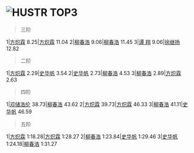 # ![HUSTR TOP3](https://github.com/hustcube/hustcube.github.io/raw/master/image/PicsArt_09-13-11.25.34.jpg)

>三阶

1|[方炽霖](https://cubingchina.com/results/person/2016FANG12)    8.25|[方炽霖](https://cubingchina.com/results/person/2016FANG12)   11.04
2|[柳春浩](https://cubingchina.com/results/person/2017LIUC11)    9.06|[柳春浩](https://cubingchina.com/results/person/2017LIUC11)   11.45
3|[谭  翔](https://cubingchina.com/results/person/2016TANX01)    9.06|[徐继扬](https://cubingchina.com/results/person/2015XUJI02)   12.82

>二阶

1|[方炽霖](https://cubingchina.com/results/person/2016FANG12)    2.29|[史华帆](https://cubingchina.com/results/person/2014SHIH03)    3.54
2|[史华帆](https://cubingchina.com/results/person/2014SHIH03)    2.73|[柳春浩](https://cubingchina.com/results/person/2017LIUC11)    4.53
3|[柳春浩](https://cubingchina.com/results/person/2017LIUC11)    2.89|[方炽霖](https://cubingchina.com/results/person/2016FANG12)    2.63

>四阶

1|[邓储浩伦](https://cubingchina.com/results/person/2015DENG04)   38.73|[柳春浩](https://cubingchina.com/results/person/2017LIUC11)   43.62
2|[方炽霖](https://cubingchina.com/results/person/2016FANG12)    39.73|[方炽霖](https://cubingchina.com/results/person/2016FANG12)   46.33
3|[柳春浩](https://cubingchina.com/results/person/2017LIUC11)    41.11|[史华帆](https://cubingchina.com/results/person/2014SHIH03)   46.59

>五阶

1|[方炽霖](https://cubingchina.com/results/person/2016FANG12) 1:18.28|[方炽霖](https://cubingchina.com/results/person/2016FANG12) 1:28.27
2|[柳春浩](https://cubingchina.com/results/person/2017LIUC11) 1:23.84|[史华帆](https://cubingchina.com/results/person/2014SHIH03) 1:29.46
3|[史华帆](https://cubingchina.com/results/person/2014SHIH03) 1:24.18|[柳春浩](https://cubingchina.com/results/person/2017LIUC11) 1:31.27   

